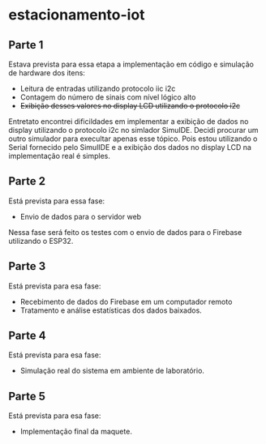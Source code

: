 # estacionamento-iot

## Parte 1
Estava prevista para essa etapa a implementação em código e simulação de hardware dos itens:


* Leitura de entradas utilizando protocolo iic i2c
* Contagem do número de sinais com nível lógico alto
* ~~Exibição desses valores no display LCD utilizando o protocolo i2c~~


Entretato encontrei dificildades em implementar a exibição de dados no display utilizando o protocolo i2c no simlador SimuIDE. Decidi procurar um outro simulador para execultar apenas esse tópico. Pois estou utilizando o Serial fornecido pelo SimulIDE e a exibição dos dados no display LCD na implementação real é simples.


## Parte 2
Está prevista para essa fase:


* Envio de dados para o servidor web


Nessa fase será feito os testes com o envio de dados para o Firebase utilizando o ESP32.


## Parte 3
Está prevista para esa fase:


* Recebimento de dados do Firebase em um computador remoto
* Tratamento e análise estatísticas dos dados baixados.


## Parte 4
Está prevista para esa fase:


* Simulação real do sistema em ambiente de laboratório.

## Parte 5
Está prevista para esa fase:


* Implementação final da maquete.



